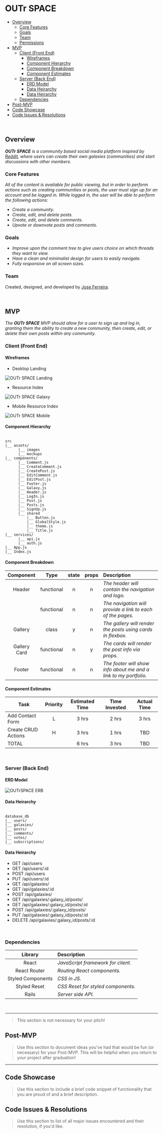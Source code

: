 # OUTr SPACE

- [Overview](#Overview)
  - [Core Features](#Core-Features)
  - [Goals](#Goals)
  - [Team](#Team)
  - [Permissions](#Permissions)
- [MVP](#MVP)
  - [Client (Front End)](#Client-Front-End)
    - [Wireframes](#Wireframes)
    - [Component Hierarchy](#Component-Hierarchy)
    - [Component Breakdown](#Component-Breakdown)
    - [Component Estimates](#Component-Estimates)
  - [Server (Back End)](#Server-Back-End)
    - [ERD Model](#ERD-Model)
    - [Data Heirarchy](#Data-Heirarchy)
    - [Data Heirarchy](#Data-Heirarchy-1)
  - [Dependencies](#Dependencies)
- [Post-MVP](#Post-MVP)
- [Code Showcase](#Code-Showcase)
- [Code Issues & Resolutions](#Code-Issues--Resolutions)

<br>

## Overview

_**OUTr SPACE** is a community based social media platform inspired by [Reddit](https://www.reddit.com/), where users can create their own galaxies (communities) and start discussions with other members._

### Core Features

_All of the content is available for public viewing, but in order to perform actions such as creating communities or posts, the user must sign up for an account and be logged in. While logged in, the user will be able to perform the following actions:_

- _Create a community._
- _Create, edit, and delete posts._
- _Create, edit, and delete comments._
- _Upvote or downvote posts and comments._

### Goals

- _Improve upon the comment tree to give users choice on which threads they want to view._
- _Have a clean and minimalist design for users to easily navigate._
- _Fully responsive on all screen sizes._

### Team

Created, designed, and developed by [Jose Ferreira](https://github.com/joseferreira5).

<br>

## MVP

_The **OUTr SPACE** MVP should allow for a user to sign up and log in, granting them the ability to create a new community, then create, edit, or delete their own posts within any community._

### Client (Front End)

#### Wireframes

- Desktop Landing

![OUTr SPACE Landing](./mockups/OutrSpaceLanding.png)

- Resource Index

![OUTr SPACE Galaxy](./mockups/OutrSpaceGalaxy.png)

- Mobile Resource Index

![OUTr SPACE Mobile](./mockups/OutrSpaceMobile.png)

#### Component Hierarchy

```structure

src
|__ assets/
      |__ images
      |__ mockups
|__ components/
      |__ Comment.js
      |__ CreateComment.js
      |__ CreatePost.js
      |__ EditComment.js
      |__ EditPost.js
      |__ Footer.js
      |__ Galaxy.js
      |__ Header.js
      |__ LogIn.js
      |__ Post.js
      |__ Posts.js
      |__ SignUp.js
      |__ shared
          |__ Button.js
          |__ GlobalStyle.js
          |__ theme.js
          |__ Title.js
|__ services/
      |__ api.js
      |__ auth.js
|__ App.js
|__ Index.js

```

#### Component Breakdown

|  Component   |    Type    | state | props | Description                                                      |
| :----------: | :--------: | :---: | :---: | :--------------------------------------------------------------- |
|    Header    | functional |   n   |   n   | _The header will contain the navigation and logo._               |
|              | functional |   n   |   n   | _The navigation will provide a link to each of the pages._       |
|   Gallery    |   class    |   y   |   n   | _The gallery will render the posts using cards in flexbox._      |
| Gallery Card | functional |   n   |   y   | _The cards will render the post info via props._                 |
|    Footer    | functional |   n   |   n   | _The footer will show info about me and a link to my portfolio._ |

#### Component Estimates

| Task                | Priority | Estimated Time | Time Invested | Actual Time |
| ------------------- | :------: | :------------: | :-----------: | :---------: |
| Add Contact Form    |    L     |     3 hrs      |     2 hrs     |    3 hrs    |
| Create CRUD Actions |    H     |     3 hrs      |     1 hrs     |     TBD     |
| TOTAL               |          |     6 hrs      |     3 hrs     |     TBD     |

<br>

### Server (Back End)

#### ERD Model

![OUTrSPACE ERB](./mockups/OutrSpaceERB.png)

#### Data Heirarchy

```structure

database_db
|__ users/
|__ galaxies/
|__ posts/
|__ comments/
|__ votes/
|__ subscriptions/

```

#### Data Heirarchy

- GET /api/users
- GET /api/users/:id
- POST /api/users
- PUT /api/users/:id
- GET /api/galaxies/
- GET /api/galaxies/:id
- POST /api/galaxies/
- GET /api/galaxies/:galaxy_id/posts/
- GET /api/galaxies/:galaxy_id/posts/:id
- POST /api/galaxies/:galaxy_id/posts/
- PUT /api/galaxies/:galaxy_id/posts/:id
- DELETE /api/galaxies/:galaxy_id/posts/:id

<br>

### Dependencies

|      Library      | Description                        |
| :---------------: | :--------------------------------- |
|       React       | _JavaScript framework for client._ |
|   React Router    | _Routing React components._        |
| Styled Components | _CSS in JS._                       |
|   Styled Reset    | _CSS Reset for styled components._ |
|       Rails       | _Server side API._                 |

<br>

---

> This section is not necessary for your pitch!

## Post-MVP

> Use this section to document ideas you've had that would be fun (or necessary) for your Post-MVP. This will be helpful when you return to your project after graduation!

---

## Code Showcase

> Use this section to include a brief code snippet of functionality that you are proud of and a brief description.

## Code Issues & Resolutions

> Use this section to list of all major issues encountered and their resolution, if you'd like.
